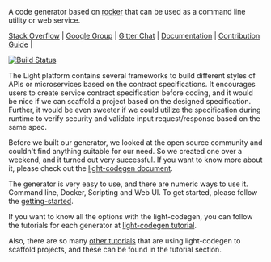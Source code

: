 A code generator based on [rocker](https://github.com/fizzed/rocker) that can be used as a command line utility or web service.

[Stack Overflow](https://stackoverflow.com/questions/tagged/light-4j) |
[Google Group](https://groups.google.com/forum/#!forum/light-4j) |
[Gitter Chat](https://gitter.im/networknt/light-codegen) |
[Documentation](https://doc.networknt.com/tool/light-codegen/) |
[Contribution Guide](https://doc.networknt.com/contribute/) |

[![Build Status](https://travis-ci.org/networknt/light-codegen.svg?branch=master)](https://travis-ci.org/networknt/light-codegen)

The Light platform contains several frameworks to build different styles of APIs or microservices based on the contract specifications. It encourages users to create service contract specification before coding, and it would be nice if we can scaffold a project based on the designed specification. Further, it would be even sweeter if we could utilize the specification during runtime to verify security and validate input request/response based on the same spec. 

Before we built our generator, we looked at the open source community and couldn't find anything suitable for our need. So we created one over a weekend, and it turned out very successful. If you want to know more about it, please check out the [light-codegen document](https://doc.networknt.com/tool/light-codegen/).

The generator is very easy to use, and there are numeric ways to use it. Command line, Docker, Scripting and Web UI. To get started, please follow the [getting-started](https://doc.networknt.com/getting-started/light-codegen/).

If you want to know all the options with the light-codegen, you can follow the tutorials for each generator at [light-codegen tutorial](https://doc.networknt.com/tutorial/generator/).

Also, there are so many [other tutorials](https://doc.networknt.com/tutorial/) that are using light-codegen to scaffold projects, and these can be found in the tutorial section. 

